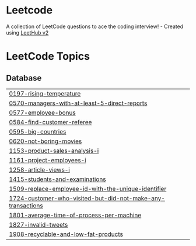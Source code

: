 # Leetcode
A collection of LeetCode questions to ace the coding interview! - Created using [LeetHub v2](https://github.com/arunbhardwaj/LeetHub-2.0)

<!---LeetCode Topics Start-->
# LeetCode Topics
## Database
|  |
| ------- |
| [0197-rising-temperature](https://github.com/Yaswanthrangu/Leetcode/tree/master/0197-rising-temperature) |
| [0570-managers-with-at-least-5-direct-reports](https://github.com/Yaswanthrangu/Leetcode/tree/master/0570-managers-with-at-least-5-direct-reports) |
| [0577-employee-bonus](https://github.com/Yaswanthrangu/Leetcode/tree/master/0577-employee-bonus) |
| [0584-find-customer-referee](https://github.com/Yaswanthrangu/Leetcode/tree/master/0584-find-customer-referee) |
| [0595-big-countries](https://github.com/Yaswanthrangu/Leetcode/tree/master/0595-big-countries) |
| [0620-not-boring-movies](https://github.com/Yaswanthrangu/Leetcode/tree/master/0620-not-boring-movies) |
| [1153-product-sales-analysis-i](https://github.com/Yaswanthrangu/Leetcode/tree/master/1153-product-sales-analysis-i) |
| [1161-project-employees-i](https://github.com/Yaswanthrangu/Leetcode/tree/master/1161-project-employees-i) |
| [1258-article-views-i](https://github.com/Yaswanthrangu/Leetcode/tree/master/1258-article-views-i) |
| [1415-students-and-examinations](https://github.com/Yaswanthrangu/Leetcode/tree/master/1415-students-and-examinations) |
| [1509-replace-employee-id-with-the-unique-identifier](https://github.com/Yaswanthrangu/Leetcode/tree/master/1509-replace-employee-id-with-the-unique-identifier) |
| [1724-customer-who-visited-but-did-not-make-any-transactions](https://github.com/Yaswanthrangu/Leetcode/tree/master/1724-customer-who-visited-but-did-not-make-any-transactions) |
| [1801-average-time-of-process-per-machine](https://github.com/Yaswanthrangu/Leetcode/tree/master/1801-average-time-of-process-per-machine) |
| [1827-invalid-tweets](https://github.com/Yaswanthrangu/Leetcode/tree/master/1827-invalid-tweets) |
| [1908-recyclable-and-low-fat-products](https://github.com/Yaswanthrangu/Leetcode/tree/master/1908-recyclable-and-low-fat-products) |
<!---LeetCode Topics End-->